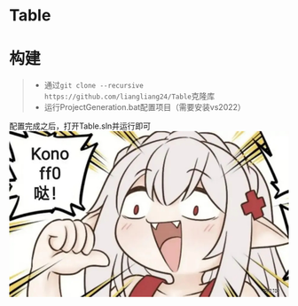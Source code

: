# Table
# 构建
> - 通过`git clone --recursive https://github.com/liangliang24/Table`克隆库
> - 运行ProjectGeneration.bat配置项目（需要安装vs2022）

配置完成之后，打开Table.sln并运行即可
![Table](/Resources/FF0Suki.png?raw=true "Table")
